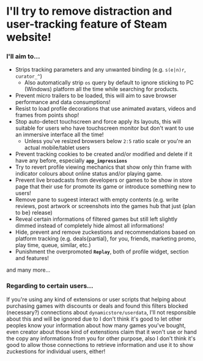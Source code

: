 # I'll try to remove distraction and user-tracking feature of Steam website!

### I'll aim to...
- Strips tracking parameters and any unwanted binding (e.g. `s(e|n)r`, `curator_^`)
  - Also automatically strip `os` query by default to ignore sticking to PC (Windows) platform all the time while searching for products.
- Prevent micro trailers to be loaded, this will aim to save browser performance and data consumptions!
- Resist to load profile decorations that use animated avatars, videos and frames from points shop!
- Stop auto-detect touchscreen and force apply its layouts, this will suitable for users who have touchscreen monitor but don't want to use an immersive interface all the time!
  - Unless you've resized browsers below `2:5` ratio scale or you're an actual mobile\/tablet users
- Prevent tracking cookies to be created and/or modified and delete if it have any before, especially **`app_impressions`**
- Try to revert profile viewing mechanics that show only thin frame with indicator colours about online status and\/or playing game.
- Prevent live broadcasts from developers or games to be show in store page that their use for promote its game or introduce something new to users!
- Remove pane to sugeest interact with empty contents (e.g. write reviews, post artwork or screenshots into the games hub that just {plan to be} release)
- Reveal certain informations of filtered games but still left slightly dimmed instead of completely hide almost all informations!
- Hide, prevent and remove zuckestions and recommendations based on platform tracking (e.g. deals{partial}, for you, friends, marketing promo, play time, queue, similar, etc.)
- Punishment the overpromoted **`Replay`**, both of profile widget, section and features!

and many more...

### Regarding to certain users...
If you're using any kind of extensions or user scripts that helping about purchasing games with discounts or deals and found this filters blocked (necessary?) connections about `dynamicstore/userdata`, I'll not responsible about this and will be ignored due to I don't think it's good to let other peoples know your information about how many games you've bought, even creator about those kind of extenstions claim that it won't use or hand the copy any informations from you for other purpose, also I don't think it's good to allow those connections to retrieve information and use it to show zuckestions for individual users, either!